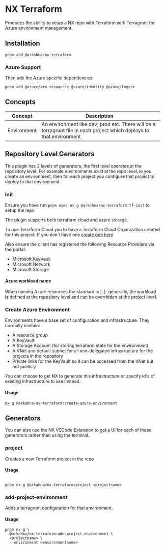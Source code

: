 # NX Terraform

Produces the ability to setup a NX repo with Terraform with Terragrunt for Azure environment management.

## Installation

```
pnpm add @arkahna/nx-terraform
```

### Azure Support

Then add the Azure specific dependencies:

```
pnpm add @azure/arm-resources @azure/identity @azure/logger
```

## Concepts

| Concept     | Description                                                                                                          |
| ----------- | -------------------------------------------------------------------------------------------------------------------- |
| Environment | An environment like dev, prod etc. There will be a terragrunt file in each project which deploys to that environment |

## Repository Level Generators

This plugin has 2 levels of generators, the first level operates at the repository level. For example environments exist at the repo level, ie you create an environment, then for each project you configure that project to deploy to that environment.

### Init

Ensure you have run `pnpm exec nx g @arkahna/nx-terraform:tf-init` to setup the repo

The plugin supports both terraform cloud and azure storage.

To use Terraform Cloud you to have a Terraform Cloud Organization created for this project. If you don't have one [create one here](https://app.terraform.io/app/organizations/new)

Also ensure the client has registered the following Resource Providers via the portal:

- Microsoft.KeyVault
- Microsoft.Network
- Microsoft.Storage

#### Azure workload name

When naming Azure resources the standard is [<prefix>-]<resource abbreviation>-<workload> generally, the workload is defined at the repository level and can be overridden at the project level.

### Create Azure Environment

Environments have a base set of configuration and infrastructure. They normally contain:

- A resource group
- A KeyVault
- A Storage Account (for storing terraform state for the environment)
- A VNet and default subnet for all non-delegated infrastructure for the projects in the repository
- Private links for the KeyVault so it can be accessed from the VNet but not publicly

You can choose to get NX to generate this infrastructure or specify id's of existing infrastructure to use instead.

#### Usage

    nx g @arkahna/nx-terraform:create-azure-environment

## Generators

You can also use the NX VSCode Extension to get a UI for each of these generators rather than using the terminal.

### project

Creates a new Terraform project in the repo

#### Usage

```

pnpm nx g @arkahna/nx-terraform:project <projectname>

```

### add-project-environment

Adds a terragrunt configuration for that environment.

#### Usage

```
pnpm nx g \
  @arkahna/nx-terraform:add-project-environment \
  <projectname> \
  --environment <environmentname>

```
